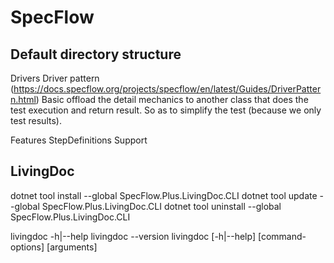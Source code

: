 # SpecFlow

## Default directory structure

Drivers
    Driver pattern (https://docs.specflow.org/projects/specflow/en/latest/Guides/DriverPattern.html)
    Basic offload the detail mechanics to another class that does the test execution and return result.
    So as to simplify the test (because we only test results).


Features
StepDefinitions
Support


## LivingDoc


dotnet tool install --global SpecFlow.Plus.LivingDoc.CLI
dotnet tool update --global SpecFlow.Plus.LivingDoc.CLI
dotnet tool uninstall --global SpecFlow.Plus.LivingDoc.CLI


livingdoc -h|--help
livingdoc --version
livingdoc <COMMAND> [-h|--help] [command-options] [arguments]
